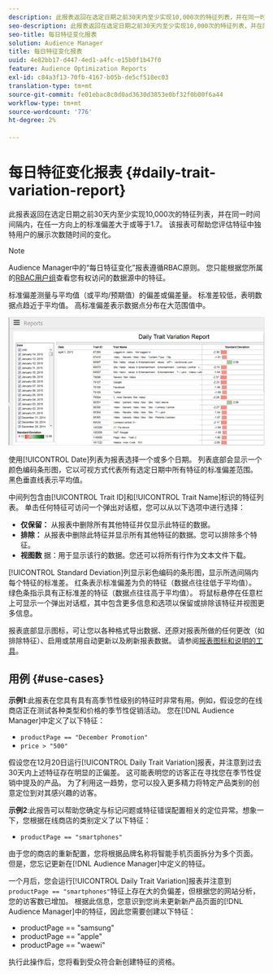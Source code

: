 ```yaml
---
description: 此报表返回在选定日期之前30天内至少实现10,000次的特征列表，并在同一时间间隔内，在任一方向上的标准偏差大于或等于1.7。 该报表可帮助您评估特征中独特用户的展示次数随时间的变化。
seo-description: 此报表返回在选定日期之前30天内至少实现10,000次的特征列表，并在同一时间间隔内，在任一方向上的标准偏差大于或等于1.7。 该报表可帮助您评估特征中独特用户的展示次数随时间的变化。
seo-title: 每日特征变化报表
solution: Audience Manager
title: 每日特征变化报表
uuid: 4e82bb17-d447-4ed1-a4fc-e15b0f1b47f0
feature: Audience Optimization Reports
exl-id: c84a3f13-70fb-4167-b05b-de5cf518ec03
translation-type: tm+mt
source-git-commit: fe01ebac8c0d0ad3630d3853e0bf32f0b00f6a44
workflow-type: tm+mt
source-wordcount: '776'
ht-degree: 2%

---
```


# 每日特征变化报表 {#daily-trait-variation-report}

此报表返回在选定日期之前30天内至少实现10,000次的特征列表，并在同一时间间隔内，在任一方向上的标准偏差大于或等于1.7。 该报表可帮助您评估特征中独特用户的展示次数随时间的变化。

>[!NOTE]
>
>Audience Manager中的“每日特征变化”报表遵循RBAC原则。 您只能根据您所属的[RBAC用户组](/help/using/features/administration/administration-overview.md)查看您有权访问的数据源中的特征。

标准偏差测量与平均值（或平均/预期值）的偏差或偏差量。 标准差较低，表明数据点趋近于平均值。 高标准偏差表示数据点分布在大范围值中。

![](assets/daily_trait_variation.png)

使用[!UICONTROL Date]列表为报表选择一个或多个日期。 列表底部会显示一个颜色编码条形图，它以可视方式代表所有选定日期中所有特征的标准偏差范围。 黑色垂直线表示平均值。

中间列包含由[!UICONTROL Trait ID]和[!UICONTROL Trait Name]标识的特征列表。 单击任何特征可访问一个弹出对话框，您可以从以下选项中进行选择：

* **仅保留：** 从报表中删除所有其他特征并仅显示此特征的数据。
* **排除：** 从报表中删除此特征并显示所有其他特征的数据。您可以排除多个特征。
* **视图数** 据：用于显示该行的数据。您还可以将所有行作为文本文件下载。

[!UICONTROL Standard Deviation]列显示彩色编码的条形图，显示所选间隔内每个特征的标准差。 红条表示标准偏差为负的特征（数据点往往低于平均值）。 绿色条指示具有正标准差的特征（数据点往往高于平均值）。 将鼠标悬停在任意栏上可显示一个弹出对话框，其中包含更多信息和选项以保留或排除该特征并视图更多信息。

报表底部显示图标，可让您以各种格式导出数据、还原对报表所做的任何更改（如排除特征）、启用或禁用自动更新以及刷新报表数据。 请参阅[报表图标和说明的工具](../../reporting/dynamic-reports/interactive-report-technology.md#icons-tools-explained)。

## 用例 {#use-cases}

**示例1**:此报表在您具有具有高季节性级别的特征时非常有用。例如，假设您的在线商店正在测试各种类型和价格的季节性促销活动。 您在[!DNL Audience Manager]中定义了以下特征：

* `productPage == "December Promotion"`
* `price > "500"`

假设您在12月20日运行[!UICONTROL Daily Trait Variation]报表，并注意到过去30天内上述特征存在明显的正偏差。 这可能表明您的访客正在寻找您在季节性促销中提及的产品。 为了利用这一趋势，您可以投入更多精力将特定产品类别的创意定位到对其感兴趣的访客。

**示例2**:此报告可以帮助您确定与标记问题或特征错误配置相关的定位异常。想象一下，您根据在线商店的类别定义了以下特征：

* `productPage == "smartphones"`

由于您的商店的重新配置，您将根据品牌名称将智能手机页面拆分为多个页面。 但是，您忘记更新在[!DNL Audience Manager]中定义的特征。

一个月后，您会运行[!UICONTROL Daily Trait Variation]报表并注意到`productPage == "smartphones"`特征上存在大的负偏差，但根据您的网站分析，您的访客数已增加。 根据此信息，您意识到您尚未更新新产品页面的[!DNL Audience Manager]中的特征，因此您需要创建以下特征：

* productPage == &quot;samsung&quot;
* productPage == &quot;apple&quot;
* productPage == &quot;waewi&quot;

执行此操作后，您将看到受众符合新创建特征的资格。
